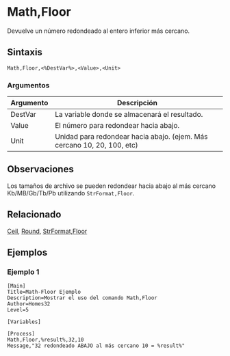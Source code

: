 # Math,Floor

Devuelve un número redondeado al entero inferior más cercano.

## Sintaxis

```pebakery
Math,Floor,<%DestVar%>,<Value>,<Unit>
```

### Argumentos

| Argumento | Descripción |
| --- | --- |
| DestVar | La variable donde se almacenará el resultado. |
| Value | El número para redondear hacia abajo. |
| Unit | Unidad para redondear hacia abajo. (ejem. Más cercano 10, 20, 100, etc) |

## Observaciones

Los tamaños de archivo se pueden redondear hacia abajo al más cercano Kb/MB/Gb/Tb/Pb utilizando `StrFormat,Floor`.

## Relacionado

[Ceil](./Ceil.md), [Round](./Round.md), [StrFormat,Floor](../String/Floor.md)

## Ejemplos

### Ejemplo 1

```pebakery
[Main]
Title=Math-Floor Ejemplo
Description=Mostrar el uso del comando Math,Floor
Author=Homes32
Level=5

[Variables]

[Process]
Math,Floor,%result%,32,10
Message,"32 redondeado ABAJO al más cercano 10 = %result%"
```
